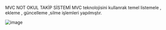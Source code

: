 MVC NOT OKUL TAKİP SİSTEMİ
MVC teknolojisini kullanrak temel listemele , ekleme , güncelleme ,silme işlemleri yapılmıştır.

![image](https://github.com/Bahricanoz/MvcOkul/assets/128741075/04049f43-37d2-430d-9f2d-7d7fec8b9a39)

